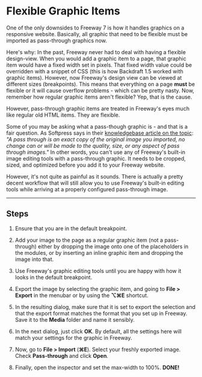 # Flexible Graphic Items

One of the only downsides to Freeway 7 is how it handles graphics on a responsive website. Basically, all graphic that need to be flexible must be imported as pass-through graphics now.

Here's why: In the past, Freeway never had to deal with having a flexible design-view. When you would add a graphic item to a page, that graphic item would have a fixed width set in pixels. That fixed width value could be overridden with a snippet of CSS (this is how Backdraft 1.5 worked with graphic items). However, now Freeway's design view can be viewed at different sizes (breakpoints). This means that everything on a page **must** be flexible or it will cause overflow problems - which can be pretty nasty. Now, remember how regular graphic items aren't flexible? Yep, that is the cause.

However, pass-through graphic items are treated in Freeway's eyes much like regular old HTML items. They are flexible.

Some of you may be asking what a pass-though graphic is - and that is a fair question. As Softpress says in their [knowledgebase article on the topic](http://www.softpress.com/kb/questions/82/Working+with+Optimized+Images+(%22Pass+Throughs%22)): *"A pass through is an exact copy of the original image you imported, no change can or will be made to the quality, size, or any aspect of pass through images."* In other words, you can't use any of Freeway's built-in image editing tools with a pass-through graphic. It needs to be cropped, sized, and optimized before you add it to your Freeway website.

However, it's not quite as painful as it sounds. There is actually a pretty decent workflow that will still allow you to use Freeway's built-in editing tools while arriving at a properly configured pass-through image.

---

## Steps

1. Ensure that you are in the default breakpoint.

2. Add your image to the page as a regular graphic item (not a pass-through) either by dropping the image onto one of the placeholders in the modules, or by inserting an inline graphic item and dropping the image into that.

3. Use Freeway's graphic editing tools until you are happy with how it looks in the default breakpoint.

4. Export the image by selecting the graphic item, and going to **File > Export** in the menubar or by using the **⌥⌘E** shortcut.

5. In the resulting dialog, make sure that it is set to export the selection and that the export format matches the format that you set up in Freeway. Save it to the **Media** folder and name it sensibly.

6. In the next dialog, just click **OK**. By default, all the settings here will match your settings for the graphic in Freeway.

7. Now, go to **File > Import** (**⌘E**). Select your freshly exported image. Check **Pass-through** and click **Open**.

8. Finally, open the inspector and set the max-width to 100%. **DONE!**
